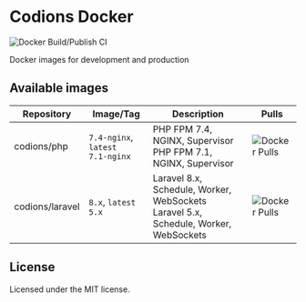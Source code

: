 # Codions Docker

![Docker Build/Publish CI](https://github.com/codions/docker-images/workflows/Docker%20Build/Publish%20CI/badge.svg)

Docker images for development and production

## Available images
| Repository      | Image/Tag                              | Description                                                  | Pulls                                                        |
| --------------- | -------------------------------------- | ------------------------------------------------------------ | ------------------------------------------------------------ |
| codions/php     | `7.4-nginx`, `latest`<br />`7.1-nginx` | PHP FPM 7.4, NGINX, Supervisor<br />PHP FPM 7.1, NGINX, Supervisor | ![Docker Pulls](https://img.shields.io/docker/pulls/codions/php) |
| codions/laravel | `8.x`, `latest`<br />`5.x`             | Laravel 8.x, Schedule, Worker, WebSockets<br />Laravel 5.x, Schedule, Worker, WebSockets | ![Docker Pulls](https://img.shields.io/docker/pulls/codions/laravel) |

## License
Licensed under the MIT license.